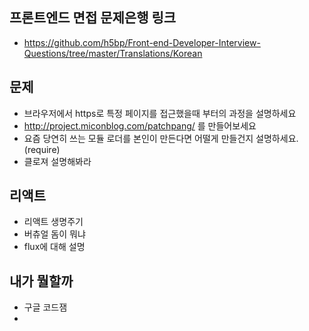 ## 프론트엔드 면접 문제은행 링크
- https://github.com/h5bp/Front-end-Developer-Interview-Questions/tree/master/Translations/Korean


## 문제
- 브라우저에서 https로 특정 페이지를 접근했을때 부터의 과정을 설명하세요
- http://project.miconblog.com/patchpang/ 를 만들어보세요
- 요즘 당연히 쓰는 모듈 로더를 본인이 만든다면 어떨게 만들건지 설명하세요. (require)
- 클로져 설명해봐라

## 리액트
- 리액트 생명주기
- 버츄얼 돔이 뭐냐
- flux에 대해 설명


## 내가 뭘할까 
- 구글 코드잼
- 
